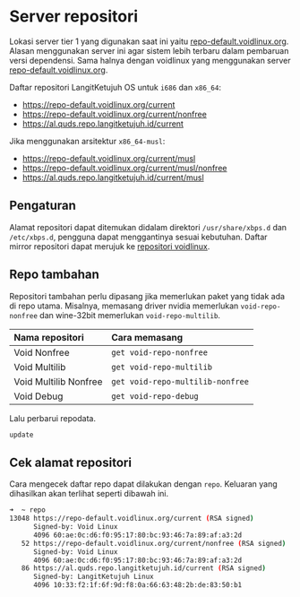 # Server repositori

Lokasi server tier 1 yang digunakan saat ini yaitu [repo-default.voidlinux.org](https://repo-default.voidlinux.org). Alasan menggunakan server ini agar sistem lebih terbaru dalam pembaruan versi dependensi. Sama halnya dengan voidlinux yang menggunakan server [repo-default.voidlinux.org](https://repo-default.voidlinux.org).

Daftar repositori LangitKetujuh OS untuk `i686` dan `x86_64`:

- <https://repo-default.voidlinux.org/current>
- <https://repo-default.voidlinux.org/current/nonfree>
- <https://al.quds.repo.langitketujuh.id/current>

Jika menggunakan arsitektur `x86_64-musl`:

- <https://repo-default.voidlinux.org/current/musl>
- <https://repo-default.voidlinux.org/current/musl/nonfree>
- <https://al.quds.repo.langitketujuh.id/current/musl>

## Pengaturan

Alamat repositori dapat ditemukan didalam direktori `/usr/share/xbps.d` dan `/etc/xbps.d`, pengguna dapat menggantinya sesuai kebutuhan. Daftar mirror repositori dapat merujuk ke [repositori voidlinux](https://docs.voidlinux.org/xbps/repositories/mirrors/index.html).

## Repo tambahan

Repositori tambahan perlu dipasang jika memerlukan paket yang tidak ada di repo utama. Misalnya, memasang driver nvidia memerlukan `void-repo-nonfree` dan wine-32bit memerlukan `void-repo-multilib`.

| Nama repositori       | Cara memasang                     |
| :-------------------- | :-------------------------------- |
| Void Nonfree          | `get void-repo-nonfree`           |
| Void Multilib         | `get void-repo-multilib`          |
| Void Multilib Nonfree | `get void-repo-multilib-nonfree`  |
| Void Debug            | `get void-repo-debug`             |

Lalu perbarui repodata.

```sh
update
```

## Cek alamat repositori

Cara mengecek daftar repo dapat dilakukan dengan `repo`. Keluaran yang dihasilkan akan terlihat seperti dibawah ini.

```sh
➜  ~ repo
13048 https://repo-default.voidlinux.org/current (RSA signed)
      Signed-by: Void Linux
      4096 60:ae:0c:d6:f0:95:17:80:bc:93:46:7a:89:af:a3:2d
   52 https://repo-default.voidlinux.org/current/nonfree (RSA signed)
      Signed-by: Void Linux
      4096 60:ae:0c:d6:f0:95:17:80:bc:93:46:7a:89:af:a3:2d
   86 https://al.quds.repo.langitketujuh.id/current (RSA signed)
      Signed-by: LangitKetujuh Linux
      4096 10:33:f2:1f:6f:9d:f8:0a:66:63:48:2b:de:83:50:b1
```
